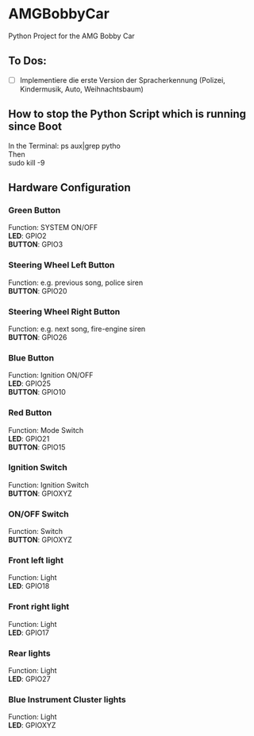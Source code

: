 # AMGBobbyCar
Python Project for the AMG Bobby Car

## To Dos:

- [ ] Implementiere die erste Version der Spracherkennung (Polizei, Kindermusik, Auto, Weihnachtsbaum)


## How to stop the Python Script which is running since Boot
In the Terminal:  ps aux|grep pytho  
Then  
sudo kill -9 <Process ID>

## Hardware Configuration

### Green Button  
Function: SYSTEM ON/OFF  
**LED**: GPIO2  
**BUTTON**: GPIO3

### Steering Wheel Left Button
Function: e.g. previous song, police siren    
**BUTTON**: GPIO20

### Steering Wheel Right Button
Function: e.g. next song, fire-engine siren    
**BUTTON**: GPIO26

### Blue Button
Function: Ignition ON/OFF    
**LED**: GPIO25  
**BUTTON**: GPIO10

### Red Button
Function: Mode Switch    
**LED**: GPIO21  
**BUTTON**: GPIO15

### Ignition Switch
Function: Ignition Switch    
**BUTTON**: GPIOXYZ  

### ON/OFF Switch
Function: Switch    
**BUTTON**: GPIOXYZ  

### Front left light
Function: Light    
**LED**: GPIO18  

### Front right light
Function: Light    
**LED**: GPIO17

### Rear lights
Function: Light    
**LED**: GPIO27

### Blue Instrument Cluster lights
Function: Light    
**LED**: GPIOXYZ

